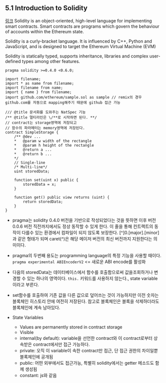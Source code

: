 ## 5.1 Introduction to Solidity

[링크](https://docs.soliditylang.org/en/v0.8.12/)
Solidity is an object-oriented, high-level language for implementing smart contracts. Smart contracts are programs which govern the behaviour of accounts within the Ethereum state.

Solidity is a curly-bracket language. It is influenced by C++, Python and JavaScript, and is designed to target the Ethereum Virtual Machine (EVM)

Solidity is statically typed, supports inheritance, libraries and complex user-defined types among other features.

```sol
pragma solidity >=0.4.0 <0.6.0;

import filename;
import * as name from filename;
import filename from name;
import { name } from filename;
import github.com/ethereum/sample.sol as sample // remix의 경우 github.com를 자동으로 mapping해주기 때문에 github 접근 가능

/// @title 문서화를 도와주는 NatSpec 기능
/** @title 멀티라인은 \/**로 시작하면 된다. **/
// contract는 storage영역에 저장되고
// 함수의 파라메터는 memory영역에 저장된다.
contract SimpleStorage {
    /** @dev ...
    *   @param w width of the rectangle
    *   @param h height of the rectangle
    *   @return a ...
    *   @return b ...
    */
    // Single-line
    /* Multi-line*/
    uint storedData;

    function set(uint x) public {
        storedData = x;
    }

    function get() public view returns (uint) {
        return storedData;
    }
}
```

- pragma는 solidity 0.4.0 버전을 기반으로 작성되었다는 것을 뜻하면 이후 버전 0.0.6 버전 직전까지에서도 정상 동작할 수 있게 한다. 이 줄을 통해 컨트랙트의 동작이 다를수 있는 환경에서 컴파일이 되지 않도록 보장한다. [^]0.[major].[minor]과 같은 형태가 되며 caret(^)은 해당 메이저 버전의 최신 버전까지 지원한다는 의미이다.

- pragma의 두번째 용도는 programming language의 특정 기능을 사용할 때이다. `pragma experimental ABIEncoderV2` <= 새로운 ABI encode를 활성화

- 다음의 storedData는 데이터베이스에서 함수를 호출함으로써 값을조회하거나 변경할 수 있는 하나의 영역이다. `this.` 키워드를 사용하지 않는다., state variable이라고 부른다.

- set함수를 호출하여 기존 값을 다른 값으로 덮어쓰는 것이 가능하지만 이전 숫자는 블록체인 히스토리 안에 여전히 저장된다. 참고로 블록체인은 블록을 삭제하더라도 블록체인에 계속 남아있다.

- State Variables
  - Values are permanently stored in contract storage
  - Visible
  - internal(by default): variable을 선언한 contract와 이 contract로부터 상속받은 contract에서만 접근 가능하다.
  - private: 오직 이 variable이 속한 contract만 접근, 단 접근 권한의 차이일뿐 블록체인에 공개됨
  - public: 어떤 외부에서도 접근가능, 특별히 solidity에서는 getter 메소드도 함께 생성됨
  - constant: js와 같음
